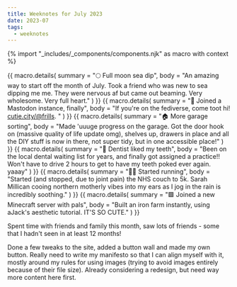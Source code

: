 ```yaml
---
title: Weeknotes for July 2023
date: 2023-07
tags:
  - weeknotes
---
```

{% import "_includes/_components/components.njk" as macro with context %}
<div class="pb-1">
    {{ macro.details(
      summary = "🌕 Full moon sea dip",
      body = "An amazing way to start off the month of July. Took a friend who was new to sea dipping me me. They were nervous af but came out beaming. Very wholesome. Very full heart."
    ) }}
    {{ macro.details(
      summary = "🐘 Joined a Mastodon instance, finally",
      body = "If you're on the fediverse, come toot hi! <a href='https://cutie.city/@frills' target='_blank'>cutie.city/@frills</a>. "
    ) }}
    {{ macro.details(
      summary = "🏠 More garage sorting",
      body = "Made 'uuuge progress on the garage. Got the door hook on (massive quality of life update omg), shelves up, drawers in place and all the DIY stuff is now in there, not super tidy, but in one accessible place!"
    ) }}
    {{ macro.details(
      summary = "🦷 Dentist liked my teeth",
      body = "Been on the local dental waiting list for years, and finally got assigned a practice!! Won't have to drive 2 hours to get to have my teeth poked ever again. yaaay"
    ) }}
    {{ macro.details(
      summary = "🏃‍♀️ Started running",
      body = "Started (and stopped, due to joint pain) the NHS couch to 5k. Sarah Millican cooing northern motherly vibes into my ears as I jog in the rain is incredibly soothing."
    ) }}
    {{ macro.details(
      summary = "🟩 Joined a new Minecraft server with pals",
      body = "Built an iron farm instantly, using aJack's aesthetic tutorial. IT'S SO CUTE."
    ) }}
</div>

Spent time with friends and family this month, saw lots of friends - some that I hadn't seen in at least 12 months!

Done a few tweaks to the site, added a button wall and made my own button. Really need to write my manifesto so that I can align myself with it, mostly around my rules for using images (trying to avoid images entirely because of their file size). Already considering a redesign, but need way more content here first.